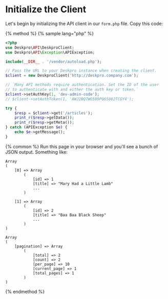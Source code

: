 Initialize the Client
=====================
Let's begin by initializing the API client in our `form.php` file. Copy this code:

{% method %}
{% sample lang="php" %}
```php
<?php
use Deskpro\API\DeskproClient;
use Deskpro\API\Exception\APIException;

include(__DIR__ . '/vendor/autoload.php');

// Pass the URL to your Deskpro instance when creating the client.
$client = new DeskproClient('http://deskpro.company.com');

// `Many API methods require authentication. Set the ID of the user
// to authenticate with and either the auth key or token.`
$client->setAuthKey(1, 'dev-admin-code');
// $client->setAuthToken(1, 'AWJ2BQ7WG589PQ6S862TCGY4');

try {
    $resp = $client->get('/articles');
    print_r($resp->getData());
    print_r($resp->getMeta());
} catch (APIException $e) {
    echo $e->getMessage();
}
```

{% common %}
Run this page in your browser and you'll see a bunch of JSON output. Something like:

```
Array
(
    [0] => Array
        (
            [id] => 1
            [title] => "Mary Had a Little Lamb"
            ...
        )
    
    [1] => Array
        (
            [id] => 2
            [title] => "Baa Baa Black Sheep"
            ...
        )
)
```

```
Array
(
    [pagination] => Array
        (
            [total] => 2
            [count] => 2
            [per_page] => 10
            [current_page] => 1
            [total_pages] => 1
        )
)
```
{% endmethod %}
